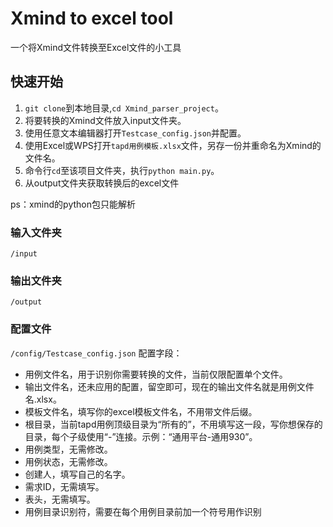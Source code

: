 # Xmind to excel tool

一个将Xmind文件转换至Excel文件的小工具

## 快速开始

1. `git clone`到本地目录,`cd Xmind_parser_project`。
2. 将要转换的Xmind文件放入input文件夹。
3. 使用任意文本编辑器打开`Testcase_config.json`并配置。
4. 使用Excel或WPS打开`tapd用例模板.xlsx`文件，另存一份并重命名为Xmind的文件名。
5. 命令行`cd`至该项目文件夹，执行`python main.py`。
6. 从output文件夹获取转换后的excel文件

ps：xmind的python包只能解析

### 输入文件夹

`/input`

### 输出文件夹

`/output`

### 配置文件

`/config/Testcase_config.json`
配置字段：

- 用例文件名，用于识别你需要转换的文件，当前仅限配置单个文件。
- 输出文件名，还未应用的配置，留空即可，现在的输出文件名就是用例文件名.xlsx。
- 模板文件名，填写你的excel模板文件名，不用带文件后缀。
- 根目录，当前tapd用例顶级目录为“所有的”，不用填写这一段，写你想保存的目录，每个子级使用“-”连接。示例：“通用平台-通用930”。
- 用例类型，无需修改。
- 用例状态，无需修改。
- 创建人，填写自己的名字。
- 需求ID，无需填写。
- 表头，无需填写。
- 用例目录识别符，需要在每个用例目录前加一个符号用作识别
